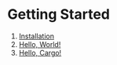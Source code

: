 # Getting Started

1. [Installation](./installation/)
2. [Hello, World!](./hello-world/)
3. [Hello, Cargo!](./hello-cargo/)
